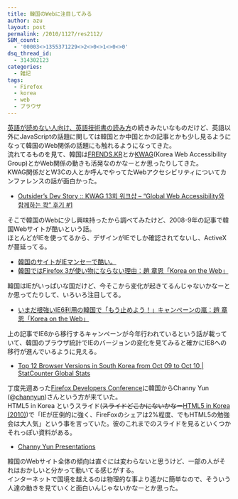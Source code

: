 ```yaml
---
title: 韓国のWebに注目してみる
author: azu
layout: post
permalink: /2010/1127/res2112/
SBM_count:
  - '00003<>1355371229<>2<>0<>1<>0<>0'
dsq_thread_id:
  - 314302123
categories:
  - 雑記
tags:
  - Firefox
  - korea
  - web
  - ブラウザ
---
```

[英語が読めない人向け、英語技術書の読み方][1]の続きみたいなものだけど、英語以外にJavaScriptの話題に関しては韓国とか中国とかの記事とかも少し見るようになって韓国のWeb関係の話題にも触れるようになってきた。  
流れてるものを見て、韓国は[FRENDS.KR][2]とか[KWAG][3](Korea Web Accessibility Group)とかWeb関係の動きも活発なのかなーとか思ったりしてきた。  
KWAG関係だとW3Cの人とか呼んでやってたWebアクセシビリティについてカンファレンスの話が面白かった。

*   [Outsider&#8217;s Dev Story :: KWAG 13회 워크샵 &#8211; &#8220;Global Web Accessibility와 함께하는 콱&#8221; 후기 #1][4]

そこで韓国のWebに少し興味持ったから調べてみたけど、2008-9年の記事で韓国Webサイトが酷いという話。  
ほとんどがIEを使ってるから、デザインがIEでしか確認されてないし、ActiveXが蔓延ってる。

*   [韓国のサイトがIEマンセーで酷い。][5]
*   [韓国ではFirefox 3が使い物にならない理由：趙 章恩「Korea on the Web」][6]

韓国はIEがいっぱいな国だけど、今そこから変化が起きてるんじゃないかなーとか思ってたりして、いろいろ注目してる。

*   [いまだ根強いIE6利用の韓国で「もう止めよう！」キャンペーンの嵐：趙 章恩「Korea on the Web」][7]

上の記事でIE6から移行するキャンペーンが今年行われているという話が載っていて、韓国のブラウザ統計でIEのバージョンの変化を見てみると確かにIE8への移行が進んでいるように見える。

*   [Top 12 Browser Versions in South Korea from Oct 09 to Oct 10 | StatCounter Global Stats][8]

丁度先週あった[Firefox Developers Conference][9]に韓国からChanny Yun (@[channyun][10])さんという方が来ていた。  
HTML5 in Korea というスライド(<span style="text-decoration: line-through;">スライドどこかにないかなー</span>[HTML5 in Korea (2010)][11])で「IEが圧倒的に強く、FireFoxのシェアは2%程度、でもHTML5の勉強会は大人気」という事を言っていた。彼のこれまでのスライドを見るといくつかそれっぽい資料がある。

*   [Channy Yun Presentations][12]

韓国のWebサイト全体の傾向は直ぐには変わらないと思うけど、一部の人がそれはおかしいと分かって動いてる感じがする。  
インターネットで国境を越えるのは物理的な事より遙かに簡単なので、そういう人達の動きを見ていくと面白いんじゃないかなーとか思った。

<div id="_mcePaste" style="position: absolute; left: -10000px; top: 177px; width: 1px; height: 1px; overflow: hidden;">
  ActiveX
</div>

 [1]: https://efcl.info/2010/1126/res2111/
 [2]: http://frends.kr/
 [3]: http://kwag.net/
 [4]: http://blog.outsider.ne.kr/533?utm_source=feedburner&utm_medium=feed&utm_campaign=Feed%3A+rss_outsider_dev+%28Outsider%27s+Dev+Story%29&utm_content=livedoor
 [5]: http://anond.hatelabo.jp/20090112011703
 [6]: http://pc.nikkeibp.co.jp/article/column/20080724/1006299/
 [7]: http://pc.nikkeibp.co.jp/article/column/20101111/1028492/
 [8]: http://gs.statcounter.com/#browser_version-KR-monthly-200910-201010
 [9]: https://efcl.info/2010/1121/res2092/
 [10]: http://twitter.com/channyun
 [11]: http://www.slideshare.net/Channy/html5-in-korea-2010
 [12]: http://www.slideshare.net/Channy
